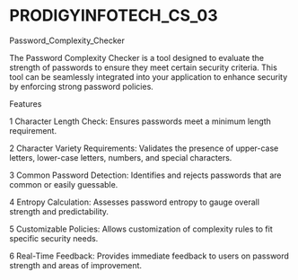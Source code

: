 # PRODIGYINFOTECH_CS_03

Password_Complexity_Checker

The Password Complexity Checker is a tool designed to evaluate the strength of passwords to ensure they meet certain security criteria. This tool can be seamlessly integrated into your application to enhance security by enforcing strong password policies.

Features

1 Character Length Check: Ensures passwords meet a minimum length requirement.

2 Character Variety Requirements: Validates the presence of upper-case letters, lower-case letters, numbers, and special characters.

3 Common Password Detection: Identifies and rejects passwords that are common or easily guessable.

4 Entropy Calculation: Assesses password entropy to gauge overall strength and predictability.

5 Customizable Policies: Allows customization of complexity rules to fit specific security needs.

6 Real-Time Feedback: Provides immediate feedback to users on password strength and areas of improvement.